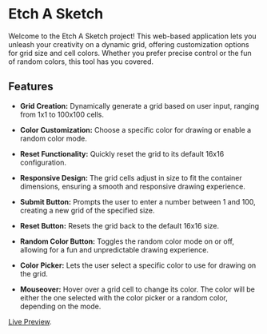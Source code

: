 # Etch A Sketch

Welcome to the Etch A Sketch project! This web-based application lets you unleash your creativity on a dynamic grid, offering customization options for grid size and cell colors. Whether you prefer precise control or the fun of random colors, this tool has you covered.

## Features

- **Grid Creation:** Dynamically generate a grid based on user input, ranging from 1x1 to 100x100 cells.
- **Color Customization:** Choose a specific color for drawing or enable a random color mode.
- **Reset Functionality:** Quickly reset the grid to its default 16x16 configuration.
- **Responsive Design:** The grid cells adjust in size to fit the container dimensions, ensuring a smooth and responsive drawing experience.
- **Submit Button:** Prompts the user to enter a number between 1 and 100, creating a new grid of the specified size.
- **Reset Button:** Resets the grid back to the default 16x16 size.
- **Random Color Button:** Toggles the random color mode on or off, allowing for a fun and unpredictable drawing experience.
- **Color Picker:** Lets the user select a specific color to use for drawing on the grid.

- **Mouseover:** Hover over a grid cell to change its color. The color will be either the one selected with the color picker or a random color, depending on the mode.

[Live Preview](https://semihmertdev.github.io/Etch-a-Sketch/).


